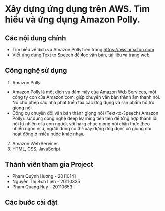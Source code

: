 # Xây dựng ứng dụng trên AWS. Tìm hiểu và ứng dụng Amazon Polly.

## Các nội dung chính
- Tìm hiểu về dịch vụ Amazon Polly trên trang https://aws.amazon.com
- Viết ứng dụng Text to Speech để đọc văn bản, tài liệu và trang web
## Công nghệ sử dụng 
1. Amazon Polly
- Amazon Polly là một dịch vụ đám mây của Amazon Web Services, một công ty con của Amazon.com, giúp chuyển văn bản thành âm thanh nói. Nó cho phép các nhà phát triển tạo các ứng dụng và sản phẩm hỗ trợ giọng nói.
- Công cụ chuyển đổi văn bản thành giọng nói (Text-to-Speech) Amazon Polly): sử dụng công nghệ deep learning tiên tiến để tổng hợp thành lời nói tự nhiên của con người, với hàng chục giọng nói chân thực theo nhiều ngôn ngữ, người dùng có thể xây dựng ứng dụng có giọng nói hoạt động ở nhiều nước khác nhau.
2. Amazon Web Services
3. HTML, CSS, JavaScript

## Thành viên tham gia Project
- Phạm Quỳnh Hương - 20110141
- Nguyễn Thị Bích Liên - 20110335
- Phạm Quang Huy - 20110653

## Các bước cài đặt

